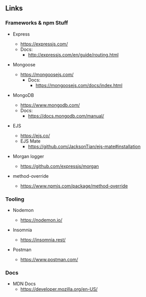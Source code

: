 ## Links 
### Frameworks & npm Stuff
- Express
    - https://expressjs.com/
    - Docs: 
        - http://expressjs.com/en/guide/routing.html
- Mongoose
  - https://mongoosejs.com/
    - Docs:
        - https://mongoosejs.com/docs/index.html

- MongoDB
    - https://www.mongodb.com/
    - Docs:
        - https://docs.mongodb.com/manual/

- EJS
    - https://ejs.co/
    - EJS Mate
        - https://github.com/JacksonTian/ejs-mate#installation

- Morgan logger
    - https://github.com/expressjs/morgan

- method-override
  - https://www.npmjs.com/package/method-override

### Tooling
- Nodemon
  - https://nodemon.io/

- Insomnia
  - https://insomnia.rest/

- Postman
  - https://www.postman.com/

### Docs 
- MDN Docs
  - https://developer.mozilla.org/en-US/